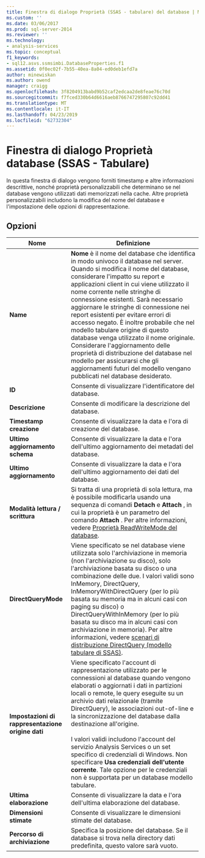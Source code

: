 ```yaml
---
title: Finestra di dialogo Proprietà (SSAS - tabulare) del database | Microsoft Docs
ms.custom: ''
ms.date: 03/06/2017
ms.prod: sql-server-2014
ms.reviewer: ''
ms.technology:
- analysis-services
ms.topic: conceptual
f1_keywords:
- sql12.asvs.ssmsimbi.DatabaseProperties.f1
ms.assetid: 0f0ec02f-7b55-40ea-8a04-ed0deb1efd7a
author: minewiskan
ms.author: owend
manager: craigg
ms.openlocfilehash: 3f8204913babd9b52caf2edcaa2de8feae76c70d
ms.sourcegitcommit: f7fced330b64d6616aeb8766747295807c92dd41
ms.translationtype: MT
ms.contentlocale: it-IT
ms.lasthandoff: 04/23/2019
ms.locfileid: "62732304"
---
```

# <a name="database-properties-dialog-box-ssas---tabular"></a>Finestra di dialogo Proprietà database (SSAS - Tabulare)
  In questa finestra di dialogo vengono forniti timestamp e altre informazioni descrittive, nonché proprietà personalizzabili che determinano se nel database vengono utilizzati dati memorizzati nella cache. Altre proprietà personalizzabili includono la modifica del nome del database e l'impostazione delle opzioni di rappresentazione.  
  
## <a name="options"></a>Opzioni  
  
|Nome|Definizione|  
|----------|----------------|  
|**Name**|**Nome** è il nome del database che identifica in modo univoco il database nel server. Quando si modifica il nome del database, considerare l'impatto su report e applicazioni client in cui viene utilizzato il nome corrente nelle stringhe di connessione esistenti. Sarà necessario aggiornare le stringhe di connessione nei report esistenti per evitare errori di accesso negato. È inoltre probabile che nel modello tabulare origine di questo database venga utilizzato il nome originale. Considerare l'aggiornamento delle proprietà di distribuzione del database nel modello per assicurarsi che gli aggiornamenti futuri del modello vengano pubblicati nel database desiderato.|  
|**ID**|Consente di visualizzare l'identificatore del database.|  
|**Descrizione**|Consente di modificare la descrizione del database.|  
|**Timestamp creazione**|Consente di visualizzare la data e l'ora di creazione del database.|  
|**Ultimo aggiornamento schema**|Consente di visualizzare la data e l'ora dell'ultimo aggiornamento dei metadati del database.|  
|**Ultimo aggiornamento**|Consente di visualizzare la data e l'ora dell'ultimo aggiornamento dei dati del database.|  
|**Modalità lettura / scrittura**|Si tratta di una proprietà di sola lettura, ma è possibile modificarla usando una sequenza di comandi **Detach** e **Attach** , in cui la proprietà è un parametro del comando **Attach** . Per altre informazioni, vedere [Proprietà ReadWriteMode del database](multidimensional-models/database-readwritemodes.md).|  
|**DirectQueryMode**|Viene specificato se nel database viene utilizzata solo l'archiviazione in memoria (non l'archiviazione su disco), solo l'archiviazione basata su disco o una combinazione delle due. I valori validi sono InMemory, DirectQuery, InMemoryWithDirectQuery (per lo più basata su memoria ma in alcuni casi con paging su disco) o DirectQueryWithInMemory (per lo più basata su disco ma in alcuni casi con archiviazione in memoria). Per altre informazioni, vedere [scenari di distribuzione DirectQuery &#40;modello tabulare di SSAS&#41;](directquery-deployment-scenarios-ssas-tabular.md).|  
|**Impostazioni di rappresentazione origine dati**|Viene specificato l'account di rappresentazione utilizzato per le connessioni al database quando vengono elaborati o aggiornati i dati in partizioni locali o remote, le query eseguite su un archivio dati relazionale (tramite DirectQuery), le associazioni out-of-line e la sincronizzazione del database dalla destinazione all'origine.<br /><br /> I valori validi includono l'account del servizio Analysis Services o un set specifico di credenziali di Windows. Non specificare **Usa credenziali dell'utente corrente**. Tale opzione per le credenziali non è supportata per un database modello tabulare.|  
|**Ultima elaborazione**|Consente di visualizzare la data e l'ora dell'ultima elaborazione del database.|  
|**Dimensioni stimate**|Consente di visualizzare le dimensioni stimate del database.|  
|**Percorso di archiviazione**|Specifica la posizione del database. Se il database si trova nella directory dati predefinita, questo valore sarà vuoto.|  
  
  
